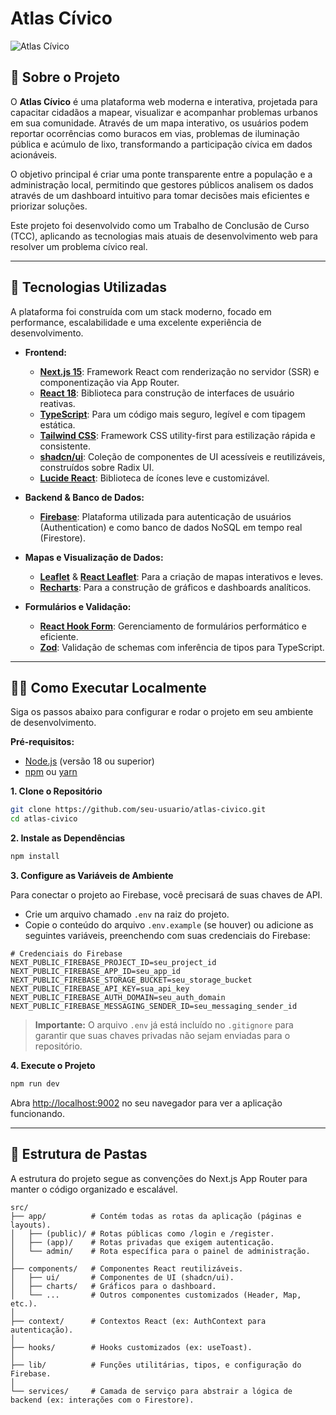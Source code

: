 # Atlas Cívico

![Atlas Cívico](https://placehold.co/1200x630.png?text=Atlas+Cívico)

## 📌 Sobre o Projeto

O **Atlas Cívico** é uma plataforma web moderna e interativa, projetada para capacitar cidadãos a mapear, visualizar e acompanhar problemas urbanos em sua comunidade. Através de um mapa interativo, os usuários podem reportar ocorrências como buracos em vias, problemas de iluminação pública e acúmulo de lixo, transformando a participação cívica em dados acionáveis.

O objetivo principal é criar uma ponte transparente entre a população e a administração local, permitindo que gestores públicos analisem os dados através de um dashboard intuitivo para tomar decisões mais eficientes e priorizar soluções.

Este projeto foi desenvolvido como um Trabalho de Conclusão de Curso (TCC), aplicando as tecnologias mais atuais de desenvolvimento web para resolver um problema cívico real.

---

## 🚀 Tecnologias Utilizadas

A plataforma foi construída com um stack moderno, focado em performance, escalabilidade e uma excelente experiência de desenvolvimento.

- **Frontend:**
  - **[Next.js 15](https://nextjs.org/)**: Framework React com renderização no servidor (SSR) e componentização via App Router.
  - **[React 18](https://react.dev/)**: Biblioteca para construção de interfaces de usuário reativas.
  - **[TypeScript](https://www.typescriptlang.org/)**: Para um código mais seguro, legível e com tipagem estática.
  - **[Tailwind CSS](https://tailwindcss.com/)**: Framework CSS utility-first para estilização rápida e consistente.
  - **[shadcn/ui](https://ui.shadcn.com/)**: Coleção de componentes de UI acessíveis e reutilizáveis, construídos sobre Radix UI.
  - **[Lucide React](https://lucide.dev/)**: Biblioteca de ícones leve e customizável.

- **Backend & Banco de Dados:**
  - **[Firebase](https://firebase.google.com/)**: Plataforma utilizada para autenticação de usuários (Authentication) e como banco de dados NoSQL em tempo real (Firestore).

- **Mapas e Visualização de Dados:**
  - **[Leaflet](https://leafletjs.com/)** & **[React Leaflet](https://react-leaflet.js.org/)**: Para a criação de mapas interativos e leves.
  - **[Recharts](https://recharts.org/)**: Para a construção de gráficos e dashboards analíticos.

- **Formulários e Validação:**
  - **[React Hook Form](https://react-hook-form.com/)**: Gerenciamento de formulários performático e eficiente.
  - **[Zod](https://zod.dev/)**: Validação de schemas com inferência de tipos para TypeScript.

---

## 🏃‍♂️ Como Executar Localmente

Siga os passos abaixo para configurar e rodar o projeto em seu ambiente de desenvolvimento.

**Pré-requisitos:**
- [Node.js](https://nodejs.org/en) (versão 18 ou superior)
- [npm](https://www.npmjs.com/) ou [yarn](https://yarnpkg.com/)

**1. Clone o Repositório**
```bash
git clone https://github.com/seu-usuario/atlas-civico.git
cd atlas-civico
```

**2. Instale as Dependências**
```bash
npm install
```

**3. Configure as Variáveis de Ambiente**

Para conectar o projeto ao Firebase, você precisará de suas chaves de API.

- Crie um arquivo chamado `.env` na raiz do projeto.
- Copie o conteúdo do arquivo `.env.example` (se houver) ou adicione as seguintes variáveis, preenchendo com suas credenciais do Firebase:

```
# Credenciais do Firebase
NEXT_PUBLIC_FIREBASE_PROJECT_ID=seu_project_id
NEXT_PUBLIC_FIREBASE_APP_ID=seu_app_id
NEXT_PUBLIC_FIREBASE_STORAGE_BUCKET=seu_storage_bucket
NEXT_PUBLIC_FIREBASE_API_KEY=sua_api_key
NEXT_PUBLIC_FIREBASE_AUTH_DOMAIN=seu_auth_domain
NEXT_PUBLIC_FIREBASE_MESSAGING_SENDER_ID=seu_messaging_sender_id
```
> **Importante:** O arquivo `.env` já está incluído no `.gitignore` para garantir que suas chaves privadas não sejam enviadas para o repositório.

**4. Execute o Projeto**
```bash
npm run dev
```

Abra [http://localhost:9002](http://localhost:9002) no seu navegador para ver a aplicação funcionando.

---

## 📁 Estrutura de Pastas

A estrutura do projeto segue as convenções do Next.js App Router para manter o código organizado e escalável.

```
src/
├── app/          # Contém todas as rotas da aplicação (páginas e layouts).
│   ├── (public)/ # Rotas públicas como /login e /register.
│   ├── (app)/    # Rotas privadas que exigem autenticação.
│   └── admin/    # Rota específica para o painel de administração.
│
├── components/   # Componentes React reutilizáveis.
│   ├── ui/       # Componentes de UI (shadcn/ui).
│   ├── charts/   # Gráficos para o dashboard.
│   └── ...       # Outros componentes customizados (Header, Map, etc.).
│
├── context/      # Contextos React (ex: AuthContext para autenticação).
│
├── hooks/        # Hooks customizados (ex: useToast).
│
├── lib/          # Funções utilitárias, tipos, e configuração do Firebase.
│
└── services/     # Camada de serviço para abstrair a lógica de backend (ex: interações com o Firestore).
```
